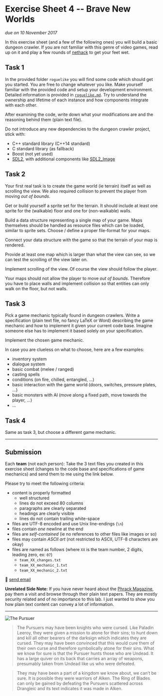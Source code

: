 # Exercise Sheet 4 -- Brave New Worlds

*due on 10 November 2017*

In this exercise sheet (and a few of the following ones) you will build a basic dungeon crawler.
If you are not familiar with this genre of video games, read up on it and play a few rounds of [nethack] to get your feet wet.

[nethack]: https://en.wikipedia.org/wiki/NetHack

## Task 1

In the provided folder `roguelike` you will find some code which should get you started.
You are free to change whatever you like.
Make yourself familiar with the provided code and setup your development environment.
Detailed information is provided in [`roguelike.md`](roguelike.md).
Try to understand the ownership and lifetime of each instance and how components integrate with each other.

After examining the code, write down what your modifications are and the reasoning behind them (plain text file).

Do not introduce any new dependencies to the dungeon crawler project, stick with:

- C++ standard library (C++14 standard)
- C standard library (as fallback)
- Boost (not yet used)
- [SDL2], with additional components like [SDL2_Image]

[SDL2]: https://www.libsdl.org/download-2.0.php
[SDL2_Image]: https://www.libsdl.org/projects/SDL_image/

## Task 2

Your first real task is to create the game world (ie terrain) itself as well as scrolling the view.
We also required collision to prevent the player from moving *out of bounds*.

Get or build yourself a sprite set for the terrain.
It should include at least one sprite for the (walkable) floor and one for (non-walkable) walls.

Build a data structure representing a single map of your game.
Maps themselves should be handled as resource files which can be loaded, similar to sprite sets.
Choose / define a proper file-format for your maps.

Connect your data structure with the game so that the terrain of your map is rendered.

Provide at least one map which is larger than what the view can see, so we can test the scrolling of the view later on.

Implement scrolling of the view.
Of course the view should follow the player.

Your maps should not allow the player to move *out of bounds*.
Therefore you have to place walls and implement collision so that entities can only walk on the floor, but not walls.

## Task 3

Pick a game mechanic typically found in dungeon crawlers.
Write a specification (plain text file, no fancy LaTeX or Word) describing the game mechanic and how to implement it given your current code base.
Imagine someone else has to implement it based solely on your specification.

Implement the chosen game mechanic.

In case you are clueless on what to choose, here are a few examples:

- inventory system
- dialogue system
- basic combat (melee / ranged)
- casting spells
- conditions (on fire, chilled, entangled, ...)
- basic interaction with the game world (doors, switches, pressure plates, ...)
- basic monsters with AI (move along a fixed path, move towards the player, ...)
- ...

## Task 4

Same as task 3, but choose a different game mechanic.

- - -

## Submission

Each **team** (not each person):
Take the 3 text files you created in this exercise sheet (changes to the code base and specifications of game mechanics) and send them to me using the link below.

Please try to meet the following criteria:

- content is properly formatted
    - well structured
    - lines do not exceed 80 columns
    - paragraphs are clearly separated
    - headings are clearly visible
    - lines do not contain trailing white-space
- files are UTF-8 encoded and use Unix line-endings (`\n`)
- files contain *one* newline at the end
- files are *self-contained* (ie no references to other files like images or so)
- files may contain *ASCII art* (not restricted to ASCII, UTF-8 characters are okay)
- files are named as follows (where `XX` is the team number, 2 digits, leading zero, ex: `07`)
    - `team_XX_changes.txt`
    - `team_XX_mechanic_1.txt`
    - `team_XX_mechanic_2.txt`

:email: [send email](mailto:alexander.hirsch@uibk.ac.at?subject=703807%20-%20Dungeon%20Crawler%201)

**Unrelated Side Note:** If you have never heard about the [Phrack Magazine], pay them a visit and browse through their plain text papers.
They are mostly security related and of no importance to this lab.
I just wanted to show you how plain text content can convey a lot of information.

[Phrack Magazine]: http://www.phrack.org/

- - -

![The Pursuer](../gfx/the_pursuer.jpg)

> The Pursuers may have been knights who were cursed.
> Like Paladin Leeroy, they were given a mission to atone for their sins; to hunt down and kill all other bearers of the darksign which indicates they are cursed.
> They may have been convinced that this would cure them of their own curse and therefore symbolically atone for their sins.
> What we know for sure is that the Pursuer hunts those who are Undead.
> It has a large quiver on its back that carries an array of weapons, presumably taken from Undead like us who were defeated.

> They may have been a part of a kingdom we know about, we can’t be sure.
> It is possible they were warriors of Alken.
> The Ring of Blades can only be gained by defeating the Pursuers scattered across Drangleic and its text indicates it was made in Alken.
